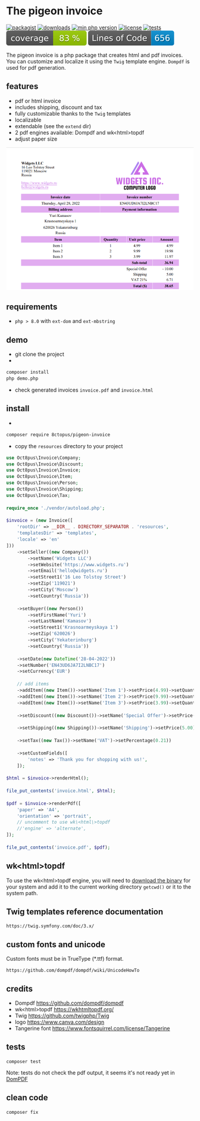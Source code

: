 # The pigeon invoice

[![packagist](http://poser.pugx.org/8ctopus/pigeon-invoice/v)](https://packagist.org/packages/8ctopus/pigeon-invoice)
[![downloads](http://poser.pugx.org/8ctopus/pigeon-invoice/downloads)](https://packagist.org/packages/8ctopus/pigeon-invoice)
[![min php version](http://poser.pugx.org/8ctopus/pigeon-invoice/require/php)](https://packagist.org/packages/8ctopus/pigeon-invoice)
[![license](http://poser.pugx.org/8ctopus/pigeon-invoice/license)](https://packagist.org/packages/8ctopus/pigeon-invoice)
[![tests](https://github.com/8ctopus/pigeon-invoice/actions/workflows/tests.yml/badge.svg)](https://github.com/8ctopus/pigeon-invoice/actions/workflows/tests.yml)
![code coverage badge](https://raw.githubusercontent.com/8ctopus/pigeon-invoice/image-data/coverage.svg)
![lines of code](https://raw.githubusercontent.com/8ctopus/pigeon-invoice/image-data/lines.svg)

The pigeon invoice is a php package that creates html and pdf invoices.\
You can customize and localize it using the `Twig` template engine. `Dompdf` is used for pdf generation.

## features

- pdf or html invoice
- includes shipping, discount and tax
- fully customizable thanks to the `Twig` templates
- localizable
- extendable (see the `extend` dir)
- 2 pdf engines available: Dompdf and wk\<html\>topdf
- adjust paper size

![invoice demo screenshot](screenshot.png)

## requirements

- `php > 8.0` with `ext-dom` and `ext-mbstring`

## demo

- git clone the project
-

```sh
composer install
php demo.php
```

- check generated invoices `invoice.pdf` and `invoice.html`

## install

-

```sh
composer require 8ctopus/pigeon-invoice
```

- copy the `resources` directory to your project

```php
use Oct8pus\Invoice\Company;
use Oct8pus\Invoice\Discount;
use Oct8pus\Invoice\Invoice;
use Oct8pus\Invoice\Item;
use Oct8pus\Invoice\Person;
use Oct8pus\Invoice\Shipping;
use Oct8pus\Invoice\Tax;

require_once './vendor/autoload.php';

$invoice = (new Invoice([
    'rootDir' => __DIR__ . DIRECTORY_SEPARATOR . 'resources',
    'templatesDir' => 'templates',
    'locale' => 'en'
]))
    ->setSeller((new Company())
        ->setName('Widgets LLC')
        ->setWebsite('https://www.widgets.ru')
        ->setEmail('hello@widgets.ru')
        ->setStreet1('16 Leo Tolstoy Street')
        ->setZip('119021')
        ->setCity('Moscow')
        ->setCountry('Russia'))

    ->setBuyer((new Person())
        ->setFirstName('Yuri')
        ->setLastName('Kamasov')
        ->setStreet1('Krasnoarmeyskaya 1')
        ->setZip('620026')
        ->setCity('Yekaterinburg')
        ->setCountry('Russia'))

    ->setDate(new DateTime('28-04-2022'))
    ->setNumber('EN43UD6JA7I2LNBC17')
    ->setCurrency('EUR')

    // add items
    ->addItem((new Item())->setName('Item 1')->setPrice(4.99)->setQuantity(1))
    ->addItem((new Item())->setName('Item 2')->setPrice(9.99)->setQuantity(2))
    ->addItem((new Item())->setName('Item 3')->setPrice(3.99)->setQuantity(3))

    ->setDiscount((new Discount())->setName('Special Offer')->setPrice(10.00))

    ->setShipping((new Shipping())->setName('Shipping')->setPrice(5.00))

    ->setTax((new Tax())->setName('VAT')->setPercentage(0.21))

    ->setCustomFields([
        'notes' => 'Thank you for shopping with us!',
    ]);

$html = $invoice->renderHtml();

file_put_contents('invoice.html', $html);

$pdf = $invoice->renderPdf([
    'paper' => 'A4',
    'orientation' => 'portrait',
    // uncomment to use wk\<html\>topdf
    //'engine' => 'alternate',
]);

file_put_contents('invoice.pdf', $pdf);
```

## wk\<html\>topdf

To use the wk\<html\>topdf engine, you will need to [download the binary](https://wkhtmltopdf.org/downloads.html) for your system and add it to the current working directory `getcwd()` or it to the system path.

## Twig templates reference documentation

    https://twig.symfony.com/doc/3.x/

## custom fonts and unicode

Custom fonts must be in TrueType (\*.ttf) format.

    https://github.com/dompdf/dompdf/wiki/UnicodeHowTo

## credits

- Dompdf https://github.com/dompdf/dompdf
- wk\<html\>topdf https://wkhtmltopdf.org/
- Twig https://github.com/twigphp/Twig
- logo https://www.canva.com/design
- Tangerine font https://www.fontsquirrel.com/license/Tangerine

## tests

    composer test

Note: tests do not check the pdf output, it seems it's not ready yet in [DomPDF](https://github.com/dompdf/dompdf/pull/2510)

## clean code

    composer fix
